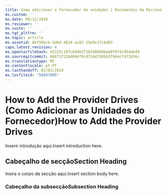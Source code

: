 ```yaml
---
title: Como adicionar o fornecedor de unidades | Documentos da Microsoft
ms.custom: ''
ms.date: 09/12/2016
ms.reviewer: ''
ms.suite: ''
ms.tgt_pltfrm: ''
ms.topic: article
ms.assetid: 8bf50bcb-5d6d-4624-ac02-25e9c37cb403
caps.latest.revision: 4
ms.openlocfilehash: e5223c187c0d4b371b29060d6ab0f07dc054ded9
ms.sourcegitcommit: b6871f21bd666f9cd71dd336bb3f844cf472b56c
ms.translationtype: MT
ms.contentlocale: pt-PT
ms.lasthandoff: 02/03/2019
ms.locfileid: "56847895"
---
```

# <a name="how-to-add-the-provider-drives"></a><span data-ttu-id="635fc-102">How to Add the Provider Drives (Como Adicionar as Unidades do Fornecedor)</span><span class="sxs-lookup"><span data-stu-id="635fc-102">How to Add the Provider Drives</span></span>

<span data-ttu-id="635fc-103">Inserir introdução aqui.</span><span class="sxs-lookup"><span data-stu-id="635fc-103">Insert introduction here.</span></span>

## <a name="section-heading"></a><span data-ttu-id="635fc-104">Cabeçalho de secção</span><span class="sxs-lookup"><span data-stu-id="635fc-104">Section Heading</span></span>

 <span data-ttu-id="635fc-105">Insira o corpo da secção aqui.</span><span class="sxs-lookup"><span data-stu-id="635fc-105">Insert section body here.</span></span>

### <a name="subsection-heading"></a><span data-ttu-id="635fc-106">Cabeçalho da subsecção</span><span class="sxs-lookup"><span data-stu-id="635fc-106">Subsection Heading</span></span>
